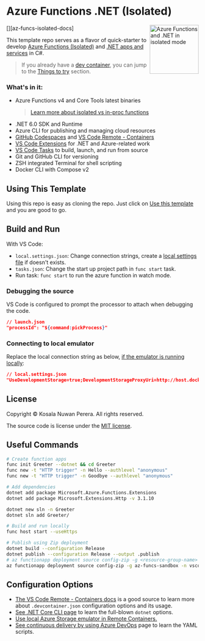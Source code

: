 # Azure Functions .NET (Isolated)
[<img align="right" alt="Azure Functions and .NET in isolated mode" width="128rem" src="https://raw.githubusercontent.com/Azure/azure-functions-core-tools/master/src/Azure.Functions.Cli/npm/assets/azure-functions-logo-color-raster.png" />][az-funcs-isolated-docs]

This template repo serves as a flavor of quick-starter to develop [Azure Functions (Isolated)][az-funcs-isolated-quickstart] and [.NET apps and services][aspnet-webapi-quickstart] in C#.

> If you already have a [dev container][gh-codespaces-quickstart], you can jump to the [Things to try](#things-to-try) section.

### What's in it:

- Azure Functions v4 and Core Tools latest binaries
  > [Learn more about isolated vs in-proc functions][az-funcs-implementations-docs]
- .NET 6.0 SDK and Runtime
- Azure CLI for publishing and managing cloud resources
- [GitHub Codespaces][gh-codespaces-docs] and [VS Code Remote - Containers][vscode-dev-containers-docs]
- [VS Code Extensions](/.devcontainer/devcontainer.json) for .NET and Azure-related work
- [VS Code Tasks](/.vscode/tasks.json) to build, launch, and run from source
- Git and GitHub CLI for versioning
- ZSH integrated Terminal for shell scripting
- Docker CLI with Compose v2

[az-funcs-isolated-doc]: https://
[az-funcs-isolated-quickstart]: https://docs.microsoft.com/en-us/azure/azure-functions/create-first-function-cli-csharp?tabs=azure-cli%2Cisolated-process
[aspnet-webapi-quickstart]: https://

[awesome-list-bun]: https://github.com/apvarun/awesome-bun#videos

[gh-codespaces-quickstart]: https://docs.github.com/en/codespaces/getting-started/quickstart
[gh-codespaces-docs]: https://docs.github.com/en/codespaces
[vscode-dev-containers-docs]: https://code.visualstudio.com/docs/remote/remote-overview

## Using This Template

Using this repo is easy as cloning the repo. Just click on [Use this template][gh-use-this] and you are good to go.

[gh-use-this]: https://github.com/kosalanuwan/vscode-remote-try-bun/generate

[az-funcs-docs]: https://docs.microsoft.com/en-us/azure/azure-functions/create-first-function-cli-csharp?tabs=azure-cli%2Cbrowser
[az-serverless-video-series]: https://www.youtube.com/playlist?list=PLlrxD0HtieHjU-gOB3ifnFaqikI2kGxUW
[az-funcs-implementations-docs]: https://docs.microsoft.com/en-us/azure/azure-functions/dotnet-isolated-process-guide#differences-with-net-class-library-functions
[azurite-docs]: https://docs.microsoft.com/en-us/azure/storage/common/storage-use-azurite#install-and-run-the-azurite-docker-image
[vscode-tasks]: .vscode/tasks.json

## Build and Run
With VS Code:
- `local.settings.json`: Change connection strings, create a [local settings file][az-funcs-docs-local-settings] if doesn't exists.
- `tasks.json`: Change the start up project path in `func start` task.
- Run task: `func start` to run the azure function in watch mode.

[az-funcs-docs-local-settings]: https://docs.microsoft.com/en-us/azure/azure-functions/functions-develop-vs-code?tabs=csharp#local-settings-file

### Debugging the source
VS Code is configured to prompt the processor to attach when debugging the code.
```json
// launch.json
"processId": "${command:pickProcess}"
```

### Connecting to local emulator
Replace the local connection string as below, [if the emulator is running locally][article-tip-connect-local-emulator]:
```json
// local.settings.json
"UseDevelopmentStorage=true;DevelopmentStorageProxyUri=http://host.docker.internal"
```

[article-tip-connect-local-emulator]: https://www.maneu.net/blog/use-local-storage-emulator-remote-container/

## License

Copyright :copyright: Kosala Nuwan Perera. All rights reserved.

The source code is license under the [MIT license][lic].

[lic]: ../LICENSE

## Useful Commands

```bash
# Create function apps
func init Greeter --dotnet && cd Greeter
func new -t "HTTP trigger" -n Hello --authlevel "anonymous"
func new -t "HTTP trigger" -n Goodbye --authlevel "anonymous"
```

```bash
# Add dependencies
dotnet add package Microsoft.Azure.Functions.Extensions 
dotnet add package Microsoft.Extensions.Http -v 3.1.10
```

```bash
dotnet new sln -n Greeter
dotnet sln add Greeter/
```

```bash
# Build and run locally
func host start --useHttps
```

```bash
# Publish using Zip deployment
dotnet build --configuration Release
dotnet publish --configuration Release --output .publish
# az functionapp deployment source config-zip -g <resource-group-name> -n <functionapp-name> --src .publish/drop.zip
az functionapp deployment source config-zip -g az-funcs-sandbox -n vscode-remote-try-azure-functions --src .publish/drop.zip
```

## Configuration Options

- [The VS Code Remote - Containers docs][vscode-remote-docs] is a good source to learn more about `.devcontainer.json` configuration options and its usage.
- [See .NET Core CLI page][dotnet-core-cli-docs] to learn the full-blown `dotnet` options.
- [Use local Azure Storage emulator in Remote Containers.][storage-emulator-connect-vscode-remote]
- [See continuous delivery by using Azure DevOps][ci-azure-pipelines-docs] page to learn the YAML scripts.

[devcontainers-repo]: https://github.com/microsoft/vscode-dev-containers
[dotnet-sdk-docker-image]: https://hub.docker.com/_/microsoft-dotnet-sdk/
[azure-cli-docs]: https://docs.microsoft.com/en-us/cli/azure/get-started-with-azure-cli
[node-js-docs]: https://nodejs.dev/learn
[vscode-remote-docs]: https://code.visualstudio.com/docs/remote/containers
[dotnet-core-cli-docs]: https://docs.microsoft.com/en-us/dotnet/core/tools/
[storage-emulator-connect-vscode-remote]: https://www.maneu.net/blog/use-local-storage-emulator-remote-container/
[ci-azure-pipelines-docs]: https://docs.microsoft.com/en-us/azure/azure-functions/functions-how-to-azure-devops?tabs=csharp